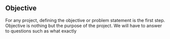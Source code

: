 ## Objective	
For any project, defining the objective or problem statement is the first step. Objective is nothing but the purpose of the project. We will have to answer to questions such as what exactly  
<!--stackedit_data:
eyJoaXN0b3J5IjpbLTg3OTQ1MDY4Nl19
-->